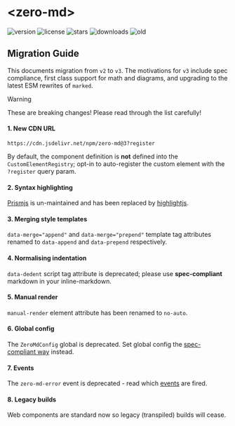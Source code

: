 # &lt;zero-md&gt;

![version](https://img.shields.io/npm/v/zero-md) ![license](https://img.shields.io/npm/l/zero-md)
![stars](https://img.shields.io/github/stars/zerodevx/zero-md?style=flat&color=yellow)
![downloads](https://img.shields.io/jsdelivr/npm/hm/zero-md)
![old](<https://img.shields.io/jsdelivr/gh/hm/zerodevx/zero-md?label=jsdelivr(old)&color=lightgray>)

## Migration Guide

This documents migration from `v2` to `v3`. The motivations for `v3` include spec compliance, first
class support for math and diagrams, and upgrading to the latest ESM rewrites of `marked`.

> [!WARNING]  
> These are breaking changes! Please read through the list carefully!

#### 1. New CDN URL

```
https://cdn.jsdelivr.net/npm/zero-md@3?register
```

By default, the component definition is **not** defined into the `CustomElementRegistry`; opt-in to
auto-register the custom element with the `?register` query param.

#### 2. Syntax highlighting

[Prismjs](https://github.com/PrismJS/prism) is un-maintained and has been replaced by
[highlightjs](https://github.com/highlightjs/highlight.js).

#### 3. Merging style templates

`data-merge="append"` and `data-merge="prepend"` template tag attributes renamed to `data-append`
and `data-prepend` respectively.

#### 4. Normalising indentation

`data-dedent` script tag attribute is deprecated; please use **spec-compliant** markdown in your
inline-markdown.

#### 5. Manual render

`manual-render` element attribute has been renamed to `no-auto`.

#### 6. Global config

The `ZeroMdConfig` global is deprecated. Set global config the
[spec-compliant way](./advanced-usage.md#global-config) instead.

#### 7. Events

The `zero-md-error` event is deprecated - read which [events](./advanced-usage.md#events) are fired.

#### 8. Legacy builds

Web components are standard now so legacy (transpiled) builds will cease.
